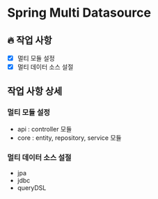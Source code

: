 # Spring Multi Datasource

## 🔥 작업 사항
- [x] 멀티 모듈 설정
- [x] 멀티 데이터 소스 설절

## 작업 사항 상세

### 멀티 모듈 설정
- api : controller 모듈
- core : entity, repository, service 모듈

### 멀티 데이터 소스 설절
- jpa
- jdbc
- queryDSL
